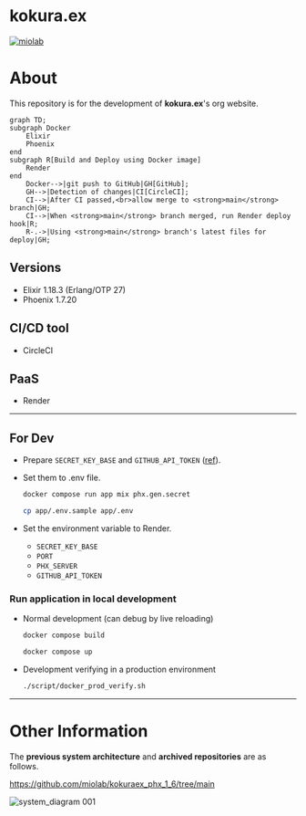 # kokura.ex

[![miolab](https://circleci.com/gh/miolab/kokuraex.svg?style=svg)](https://github.com/miolab/kokuraex)

# About

This repository is for the development of **kokura.ex**'s org website.

```mermaid
graph TD;
subgraph Docker
    Elixir
    Phoenix
end
subgraph R[Build and Deploy using Docker image]
    Render
end
    Docker-->|git push to GitHub|GH[GitHub];
    GH-->|Detection of changes|CI[CircleCI];
    CI-->|After CI passed,<br>allow merge to <strong>main</strong> branch|GH;
    CI-->|When <strong>main</strong> branch merged, run Render deploy hook|R;
    R-.->|Using <strong>main</strong> branch's latest files for deploy|GH;
```

## Versions

- Elixir 1.18.3 (Erlang/OTP 27)
- Phoenix 1.7.20

## CI/CD tool

- CircleCI

## PaaS

- Render

---

## For Dev

- Prepare `SECRET_KEY_BASE` and `GITHUB_API_TOKEN` ([ref](https://github.com/settings/tokens)).
- Set them to .env file.

  ```sh
  docker compose run app mix phx.gen.secret
  ```

  ```sh
  cp app/.env.sample app/.env
  ```

- Set the environment variable to Render.
  - `SECRET_KEY_BASE`
  - `PORT`
  - `PHX_SERVER`
  - `GITHUB_API_TOKEN`

### Run application in local development

- Normal development (can debug by live reloading)

  ```sh
  docker compose build
  ```

  ```sh
  docker compose up
  ```

- Development verifying in a production environment

  ```sh
  ./script/docker_prod_verify.sh
  ```

---

# Other Information

The **previous system architecture** and **archived repositories** are as follows.

https://github.com/miolab/kokuraex_phx_1_6/tree/main

![system_diagram 001](https://user-images.githubusercontent.com/33124627/136857102-179c26ed-7e01-449a-98c9-07e433f7ab87.jpeg)
